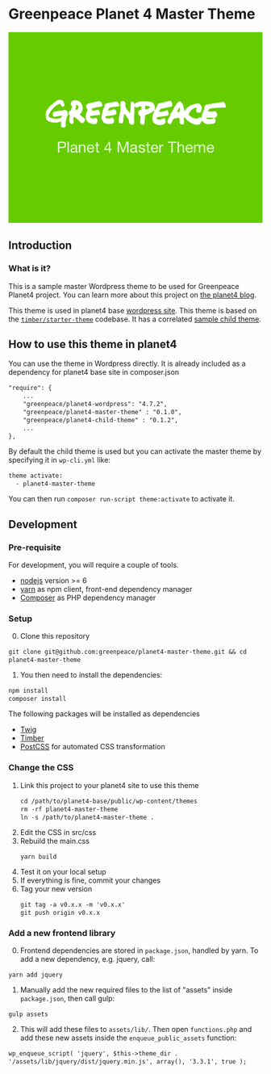 # Greenpeace Planet 4 Master Theme

![Logo banner for this repository “Greenpeace Planet 4 Master Theme”](./screenshot.png)

## Introduction

### What is it?
This is a sample master Wordpress theme to be used for Greenpeace Planet4 project.
You can learn more about this project on [the planet4 blog](https://medium.com/planet4).

This theme is used in planet4 base [wordpress site](https://github.com/greenpeace/planet4-base).
This theme is based on the [`timber/starter-theme`](https://github.com/timber/starter-theme) codebase.
It has a correlated [sample child theme](https://github.com/greenpeace/greenpeace-planet4-child-theme).

## How to use this theme in planet4

You can use the theme in Wordpress directly.
It is already included as a dependency for planet4 base site in composer.json
```
"require": {
    ...
    "greenpeace/planet4-wordpress": "4.7.2",
    "greenpeace/planet4-master-theme" : "0.1.0",
    "greenpeace/planet4-child-theme" : "0.1.2",
    ...
},
```

By default the child theme is used but you can activate the master theme
by specifying it in `wp-cli.yml` like:
```
theme activate:
  - planet4-master-theme
```

You can then run `composer run-script theme:activate` to activate it.

## Development

### Pre-requisite

For development, you will require a couple of tools.

- [nodejs](https://nodejs.org) version >= 6
- [yarn](https://yarnpkg.com/) as npm client, front-end dependency manager
- [Composer](https://getcomposer.org/) as PHP dependency manager

### Setup

0. Clone this repository
```
git clone git@github.com:greenpeace/planet4-master-theme.git && cd planet4-master-theme
```
1. You then need to install the dependencies:
```
npm install
composer install
```

The following packages will be installed as dependencies
- [Twig](http://twig.sensiolabs.org/)
- [Timber](https://timber.github.io/timber/)
- [PostCSS](http://postcss.org/) for automated CSS transformation

### Change the CSS

1. Link this project to your planet4 site to use this theme
    ```
    cd /path/to/planet4-base/public/wp-content/themes
    rm -rf planet4-master-theme
    ln -s /path/to/planet4-master-theme .
    ```
1. Edit the CSS in src/css
1. Rebuild the main.css
    ```
    yarn build
    ```
1. Test it on your local setup
1. If everything is fine, commit your changes
1. Tag your new version
    ```
    git tag -a v0.x.x -m 'v0.x.x'
    git push origin v0.x.x
    ```

### Add a new frontend library

0. Frontend dependencies are stored in `package.json`, handled by yarn. To add a new dependency, e.g. jquery, call:

```
yarn add jquery
```

1. Manually add the new required files to the list of "assets" inside `package.json`, then call gulp:

```
gulp assets
```

2. This will add these files to `assets/lib/`. Then open `functions.php` and add these new assets inside the `enqueue_public_assets` function:

```
wp_enqueue_script( 'jquery', $this->theme_dir . '/assets/lib/jquery/dist/jquery.min.js', array(), '3.3.1', true );
```
